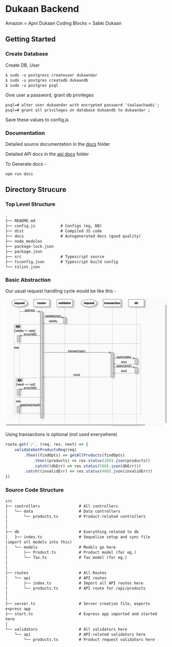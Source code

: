 # Dukaan Backend

Amazon = Apni Dukaan
Coding Blocks = Sabki Dukaan

## Getting Started

### Create Database
Create DB, User

```shell
$ sudo -u postgress createuser dukaandar
$ sudo -u postgres createdb dukaandb
$ sudo -u postgres psql
```
Give user a password, grant db privileges
```postgres-psql
psql=# alter user dukaandar with encrypted password 'taalaachaabi';
psql=# grant all privileges on database dukaandb to dukaandar ;
```

Save these values to config.js

### Documentation

Detailed source documentation in the [docs](docs/src) folder

Detailed API docs in the [api docs](docs/api) folder

To Generate docs -
```shell
npm run docs
```

## Directory Strucure

### Top Level Structure

```text
.
├── README.md
├── config.js           # Configs (eg, DB)
├── dist                # Compiled JS code
├── docs                # Autogenerated docs (good quality)
├── node_modules        
├── package-lock.json
├── package.json
├── src                 # Typescript source
├── tsconfig.json       # Typescript build config
└── tslint.json
```

### Basic Abstraction
Our usual request handling cycle would be like this -

![image](docs/doc_img_requestcycle.png)

Using transactions is optional (not used everywhere)

```javascript
route.get('/', (req, res, next) => {
    validateGetProductsReq(req)
        .then((findOpts) => getAllProducts(findOpts)
            .then((products) => res.status(200).json(products))
            .catch((dbErr) => res.status(500).json(dbErr)))
        .catch((invalidErr) => res.status(400).json(invalidErr))
})
```

### Source Code Structure

```text
src
├── controllers                 # All controllers
│   └── data                    # Data controllers
│       └── products.ts         # Product-related controllers
│
│
├── db                          # Everything related to db
│   ├── index.ts                # Sequelize setup and sync file (import all models into this)
│   └── models                  # Models go here 
│       ├── Product.ts          # Product model (for eg.)
│       └── Tax.ts              # Tax model (for eg.)
│
│
├── routes                      # All Routes
│   └── api                     # API routes
│       ├── index.ts            # Import all API routes here
│       └── products.ts         # API route for /api/products
│
│
├── server.ts                   # Server creation file, exports express app
├── start.ts                    # Express app imported and started here
│
└── validators                  # All validators here
    └── api                     # API-related validators here
        └── products.ts         # Product request validators here

```
